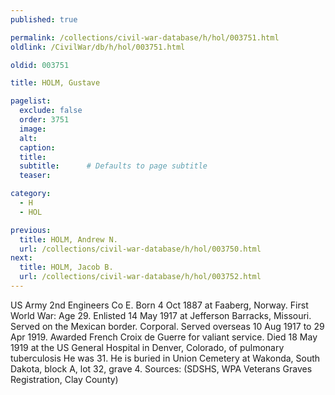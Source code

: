 ```yaml
---
published: true

permalink: /collections/civil-war-database/h/hol/003751.html
oldlink: /CivilWar/db/h/hol/003751.html

oldid: 003751

title: HOLM, Gustave

pagelist:
  exclude: false
  order: 3751
  image: 
  alt:
  caption:
  title:
  subtitle:      # Defaults to page subtitle
  teaser:

category: 
  - H 
  - HOL

previous:
  title: HOLM, Andrew N.
  url: /collections/civil-war-database/h/hol/003750.html  
next:
  title: HOLM, Jacob B.
  url: /collections/civil-war-database/h/hol/003752.html   
---
```

US Army 2nd Engineers Co E. Born 4 Oct 1887 at Faaberg, Norway. First World War: Age 29. Enlisted 14 May 1917 at Jefferson Barracks, Missouri. Served on the Mexican border. Corporal. Served overseas 10 Aug 1917 to 29 Apr 1919. Awarded French Croix de Guerre for valiant service. Died 18 May 1919 at the US General Hospital in Denver, Colorado, of pulmonary tuberculosis He was 31. He is buried in Union Cemetery at Wakonda, South Dakota, block A, lot 32, grave 4. Sources: (SDSHS, WPA Veterans Graves Registration, Clay County)